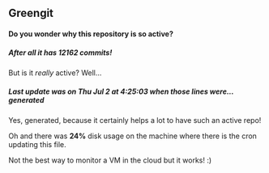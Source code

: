 ## Greengit

#### Do you wonder why this repository is so active?

##### After all it has 12162 commits!

But is it *really* active? Well...

##### Last update was on Thu Jul 2 at 4:25:03 when those lines were... generated

Yes, generated, because it certainly helps a lot to have such an active repo!

Oh and there was **24%** disk usage on the machine
where there is the cron updating this file.

Not the best way to monitor a VM in the cloud but it works! :)
